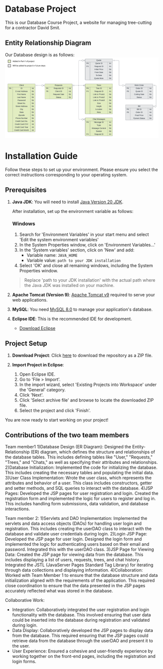 # Database Project
This is our Database Course Project, a website for managing tree-cutting for a contractor
David Smit.

## Entity Relationship Diagram
Our Database design is as follows:
[![PDF Name](ERD.png)](ERD.pdf)



# Installation Guide

Follow these steps to set up your environment. Please ensure you select the correct instructions corresponding to your operating system.

## Prerequisites

1. **Java JDK**: You will need to install [Java Version 20 JDK](https://www.oracle.com/java/technologies/javase/jdk20-archive-downloads.html).

   After installation, set up the environment variable as follows:

   ### Windows

   1. Search for 'Environment Variables' in your start menu and select 'Edit the system environment variables'
   2. In the System Properties window, click on 'Environment Variables...'
   3. In the 'System variables' section, click on 'New' and add:
      - Variable name: `JAVA_HOME`
      - Variable value: `path to your JDK installation`
   4. Select 'OK' and close all remaining windows, including the System Properties window.

   > Replace 'path to your JDK installation' with the actual path where the Java JDK was installed on your machine.

2. **Apache Tomcat (Version 9)**: [Apache Tomcat v9](https://tomcat.apache.org/download-90.cgi) required to serve your web applications.

3. **MySQL**: You need [MySQL 8.0](https://dev.mysql.com/downloads/mysql/) to manage your application's database.

4. **Eclipse IDE**: This is the recommended IDE for development.

   - [Download Eclipse](https://www.eclipse.org/downloads/)

## Project Setup

1. **Download Project**: Click [here](https://github.com/3eErfan/Database_Project/archive/refs/heads/main.zip) to download the repository as a ZIP file.

2. **Import Project in Eclipse**:

   1. Open Eclipse IDE.
   2. Go to 'File > Import'.
   3. In the import wizard, select 'Existing Projects into Workspace' under the 'General' category.
   4. Click 'Next'.
   5. Click 'Select archive file' and browse to locate the downloaded ZIP file.
   6. Select the project and click 'Finish'.

You are now ready to start working on your project!

## Contributions of the two team members 
Team member1
1)Database Design (ER Diagram): Designed the Entity-Relationship (ER) diagram, which defines the structure and relationships of the database tables. This includes defining tables like "User," "Requests," "Trees," and "Chats," as well as specifying their attributes and relationships.
2)Database Initialization: Implemented the code for initializing the database. This includes creating the necessary tables and populating the initial data.
3)User Class Implementation: Wrote the user class, which represents the attributes and behavior of a user. This class includes constructors, getter and setter methods, and SQL queries to interact with the database.
4)JSP Pages: Developed the JSP pages for user registration and login. Created the registration form and implemented the logic for users to register and log in. This includes handling form submissions, data validation, and database interactions.

Team member 2:
1)Servlets and DAO Implementation: Implemented the servlets and data access objects (DAOs) for handling user login and registration. This includes creating the userDAO class to interact with the database and validate user credentials during login.
2)Login JSP Page: Developed the JSP page for user login. Designed the login form and implemented the logic for authenticating users based on their email and password. Integrated this with the userDAO class.
3)JSP Page for Viewing Data: Created the JSP page for viewing data from the database. This includes displaying a list of users, requests, trees, and chat history. Integrated the JSTL (JavaServer Pages Standard Tag Library) for iterating through data collections and displaying information.
4)Collaboration: Worked with Team Member 1 to ensure that the database structure and data initialization aligned with the requirements of the application. This required close coordination to ensure that the data presented in the JSP pages accurately reflected what was stored in the database.

Collaborative Work:
- Integration: Collaboratively integrated the user registration and login functionality with the database. This involved ensuring that user data could be inserted into the database during registration and validated during login.
- Data Display: Collaboratively developed the JSP pages to display data from the database. This required ensuring that the JSP pages could retrieve data from the database through the userDAO and present it to the user.
- User Experience: Ensured a cohesive and user-friendly experience by working together on the front-end pages, including the registration and login forms.




